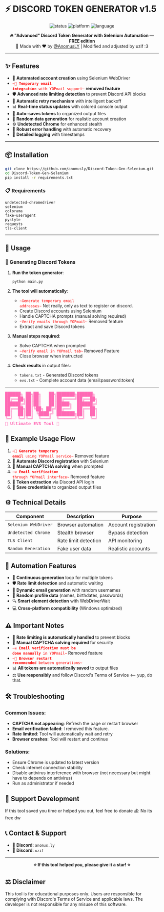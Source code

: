 # ⚡ DISCORD TOKEN GENERATOR v1.5

<p align="center">
  <img src="https://img.shields.io/badge/Status-FREE%20TOOL-green?style=for-the-badge" alt="status" />
  <img src="https://img.shields.io/badge/Platform-Windows-blue?style=for-the-badge" alt="platform" />
  <img src="https://img.shields.io/badge/Language-Python-yellow?style=for-the-badge" alt="language" />
</p>

<p align="center">
  <b>🔥 "Advanced" Discord Token Generator with Selenium Automation — FREE edition</b><br>
  🎉 Made with ❤️ by <a href="https://github.com/anomusly">@AnomusLY</a> | Modified and adjusted by uzif :3</a>
</p>

---

## ✨ Features

- 🤖 **Automated account creation** using Selenium WebDriver
- <code style="color : red">~📧 **Temporary email integration** with YOPmail support~</code> **removed feature**
- 🛡️ **Advanced rate limiting detection** to prevent Discord API blocks
- 🔄 **Automatic retry mechanism** with intelligent backoff
- 📊 **Real-time status updates** with colored console output
- 💾 **Auto-saves tokens** to organized output files
- 🎯 **Random data generation** for realistic account creation
- ⚙️ **Undetected Chrome** for enhanced stealth
- 🔄 **Robust error handling** with automatic recovery
- 📝 **Detailed logging** with timestamps

---

## 📦 Installation

```bash
git clone https://github.com/anomusly/Discord-Token-Gen-Selenium.git
cd Discord-Token-Gen-Selenium
pip install -r requirements.txt
```

### 📋 Requirements

```
undetected-chromedriver
selenium
colorama
fake-useragent
pystyle
requests
tls-client
```

---

## 🚀 Usage

### 🎯 Generating Discord Tokens

1. **Run the token generator**:
   ```bash
   python main.py
   ```

2. **The tool will automatically**:
   - <code style="color : red">~Generate temporary email addresses~</code> Not really, only as text to register on discord.
   - Create Discord accounts using Selenium
   - Handle CAPTCHA prompts (manual solving required)
   - <code style="color : red">~Verify emails through YOPmail~</code> Removed feature
   - Extract and save Discord tokens

3. **Manual steps required**:
   - Solve CAPTCHA when prompted
   - <code style="color : red">~Verify email in YOPmail tab~</code> Removed Feature
   - Close browser when instructed

4. **Check results** in output files:
   - `tokens.txt` - Generated Discord tokens
   - `evs.txt` - Complete account data (email:password:token)

---

<pre style="color: hotpink; font-weight: bold;">
██████╗ ██╗██╗   ██╗███████╗██████╗
██╔══██╗██║██║   ██║██╔════╝██╔══██╗
██████╔╝██║██║   ██║█████╗  ██████╔╝
██╔══██╗██║╚██╗ ██╔╝██╔══╝  ██╔══██╗
██║  ██║██║ ╚████╔╝ ███████╗██║  ██║
╚═╝  ╚═╝╚═╝  ╚═══╝  ╚══════╝╚═╝  ╚═╝
🚀 Ultimate EVS Tool 🚀
</pre>

## 🧾 Example Usage Flow

1. <code style="color : red">~📧 **Generate temporary email** using YOPmail service~</code> Removed feature
2. 🤖 **Automate Discord registration** with Selenium
3. 🧩 **Manual CAPTCHA solving** when prompted
4. <code style="color : red">~✉️ **Email verification** through YOPmail interface~</code> Removed feature
5. 🔑 **Token extraction** via Discord API login
6. 💾 **Save credentials** to organized output files

## ⚙️ Technical Details

| Component | Description | Purpose |
|-----------|-------------|---------|
| `Selenium WebDriver` | Browser automation | Account registration |
| `Undetected Chrome` | Stealth browser | Bypass detection |
| `TLS Client` | Rate limit detection | API monitoring |
| `Random Generation` | Fake user data | Realistic accounts |

## 🎯 Automation Features

- 🔄 **Continuous generation** loop for multiple tokens
- 🛡️ **Rate limit detection** and automatic waiting
- 📧 **Dynamic email generation** with random usernames
- 🎲 **Random profile data** (names, birthdates, passwords)
- 🔍 **Smart element detection** with WebDriverWait
- 💻 **Cross-platform compatibility** (Windows optimized)

## ⚠️ Important Notes

- 🚦 **Rate limiting is automatically handled** to prevent blocks
- 🧩 **Manual CAPTCHA solving required** for security
- <code style="color : red">~✉️ **Email verification must be done manually** in YOPmail~</code> Removed feature
- <code style="color : red">~🔄 **Browser restart recommended** between generations~</code>
- 📊 **All tokens are automatically saved** to output files
- ⚖️ **Use responsibly** and follow Discord's Terms of Service <-- yup, do that.

## 🛠️ Troubleshooting

### Common Issues:
- **CAPTCHA not appearing**: Refresh the page or restart browser
- **Email verification failed**: I removed this feature.
- **Rate limited**: Tool will automatically wait and retry
- **Browser crashes**: Tool will restart and continue

### Solutions:
- Ensure Chrome is updated to latest version
- Check internet connection stability
- Disable antivirus interference with browser (not necessary but might have to depends on antivirus)
- Run as administrator if needed

## 💸 Support Development

If this tool saved you time or helped you out, feel free to donate 💰:
No its free dw

## 📞 Contact & Support

- 💬 **Discord**: `anomus.ly`
- 💬 **Discord**: `uzif`

---

<p align="center">
  <b>⭐ If this tool helped you, please give it a star! ⭐</b>
</p>

## ⚖️ Disclaimer

This tool is for educational purposes only. Users are responsible for complying with Discord's Terms of Service and applicable laws. The developer is not responsible for any misuse of this software.
